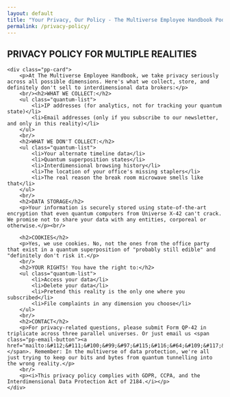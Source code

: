 ```yaml
---
layout: default
title: "Your Privacy, Our Policy - The Multiverse Employee Handbook Podcast"
permalink: /privacy-policy/
---
```


<style>

.header {

}

}
.pp-content {
  display: grid;
  gap: 2rem;
  margin: 2rem 0;
}

.pp-card {
  background: rgba(30, 41, 59, 0.5);
  padding: 2rem;
  border-radius: 0.5rem;
  backdrop-filter: blur(10px);
  font-size: 1.1rem;
}

.pp-card h2 {
  color: #60a5fa;
  margin-bottom: 1rem;
  font-size: 1.5rem;
}

.quantum-list {
  list-style: none;
  padding: 0;
  margin: 1rem 0;
}

.quantum-list li {
  padding-left: 1.5rem;
  position: relative;
  margin-bottom: 0.75rem;
}

.quantum-list li::before {
  content: '→';
  position: absolute;
  left: 0;
  color: #60a5fa;
}

.pp-email-button {
    display: inline-flex;
    align-items: center;
    background: rgba(37, 99, 235, .8);
    color: #fff;
    padding: .75rem 1.5rem;
    border-radius: .5rem;
    text-decoration: none;
    font-weight: 600;
    transition: all .3s ease;
    backdrop-filter: blur(5px)
}

.pp-email-button:hover {
    background: #2563eb;
    transform: translateX(4px)
}

.pp-email-button a {
    color: #fff;
    text-decoration: none;
}

</style>

<div class="background-container">
    <div class="background-overlay"></div>
</div>

<section class="header">
    <h1>PRIVACY POLICY FOR MULTIPLE REALITIES</h1>
</section>

<section class="pp-content">

    <div class="pp-card">
        <p>At The Multiverse Employee Handbook, we take privacy seriously across all possible dimensions. Here's what we collect, store, and definitely don't sell to interdimensional data brokers:</p>
        <br/><h2>WHAT WE COLLECT:</h2>
        <ul class="quantum-list">
            <li>IP addresses (for analytics, not for tracking your quantum state)</li>
            <li>Email addresses (only if you subscribe to our newsletter, and only in this reality)</li>
        </ul>
        <br/>  
        <h2>WHAT WE DON'T COLLECT:</h2>
        <ul class="quantum-list">
            <li>Your alternate timeline data</li>
            <li>Quantum superposition states</li>
            <li>Interdimensional browsing history</li>
            <li>The location of your office's missing staplers</li>
            <li>The real reason the break room microwave smells like that</li>
        </ul>
        <br/>  
        <h2>DATA STORAGE</h2>
        <p>Your information is securely stored using state-of-the-art encryption that even quantum computers from Universe X-42 can't crack. We promise not to share your data with any entities, corporeal or otherwise.</p><br/>

        <h2>COOKIES</h2>
        <p>Yes, we use cookies. No, not the ones from the office party that exist in a quantum superposition of "probably still edible" and "definitely don't risk it.</p>
        <br/>  
        <h2>YOUR RIGHTS! You have the right to:</h2>
        <ul class="quantum-list">
            <li>Access your data</li>
            <li>Delete your data</li>
            <li>Pretend this reality is the only one where you subscribed</li>
            <li>File complaints in any dimension you choose</li>
        </ul>
        <br/> 
        <h2>CONTACT</h2>
        <p>For privacy-related questions, please submit Form QP-42 in triplicate across three parallel universes. Or just email us <span class="pp-email-button"><a href="mailto:&#112;&#111;&#100;&#99;&#97;&#115;&#116;&#64;&#109;&#117;&#108;&#116;&#105;&#118;&#101;&#114;&#115;&#101;&#101;&#109;&#112;&#108;&#111;&#121;&#101;&#101;&#104;&#97;&#110;&#100;&#98;&#111;&#111;&#107;&#46;&#99;&#111;&#109;">here</a></span>. Remember: In the multiverse of data protection, we're all just trying to keep our bits and bytes from quantum tunnelling into the wrong reality.</p>
        <br/>
        <p><i>This privacy policy complies with GDPR, CCPA, and the Interdimensional Data Protection Act of 2184.</i></p>
    </div>

</section>



<div id="quantum-field" class="quantum-field"></div>
